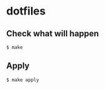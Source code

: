 # dotfiles

## Check what will happen

```console
$ make
```

## Apply

```console
$ make apply
```
